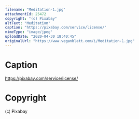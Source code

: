 ```yaml
---
filename: "Meditation-1.jpg"
attachmentId: 25472
copyright: "(c) Pixabay"
altText: "Meditation"
caption: "https://pixabay.com/service/license/"
mimeType: "image/jpeg"
uploadDate: "2020-04-30 18:40:45"
originalUrl: "https://www.veganblatt.com/i/Meditation-1.jpg"
---
```


# Caption

https://pixabay.com/service/license/

# Copyright

(c) Pixabay
